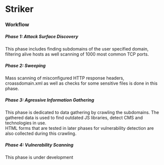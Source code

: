 # Striker

### Workflow
##### Phase 1: Attack Surface Discovery
This phase includes finding subdomains of the user specified domain, filtering alive hosts as well scanning of 1000 most common TCP ports.
##### Phase 2: Sweeping
Mass scanning of misconfigured HTTP response headers, croassdomain.xml as well as checks for some sensitive files is done in this phase.
##### Phase 3: Agressive Information Gathering
This phase is dedicated to data gathering by crawling the subdomains. The gathered data is used to find outdated JS libraries, detect CMS and technologies in use.\
HTML forms that are tested in later phases for vulnerability detection are also collected during this crawling.
##### Phase 4: Vulnerability Scanning
This phase is under development